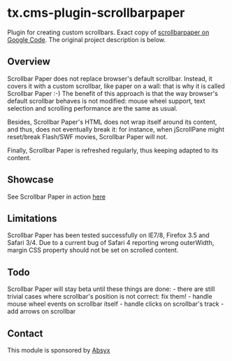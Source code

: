 tx.cms-plugin-scrollbarpaper
============================

Plugin for creating custom scrollbars. Exact copy of [scrollbarpaper on Google Code](http://code.google.com/p/scrollbarpaper/). The original project description is below.


Overview
--------
Scrollbar Paper does not replace browser's default scrollbar. Instead, it covers it with a custom scrollbar, like paper on a wall: that is why it is called Scrollbar Paper :-) The benefit of this approach is that the way browser's default scrollbar behaves is not modified: mouse wheel support, text selection and scrolling performance are the same as usual.

Besides, Scrollbar Paper's HTML does not wrap itself around its content, and thus, does not eventually break it: for instance, when jScrollPane might reset/break Flash/SWF movies, Scrollbar Paper will not.

Finally, Scrollbar Paper is refreshed regularly, thus keeping adapted to its content.

Showcase
--------
See Scrollbar Paper in action [here](http://www.lelieududesign.com/en/why-le-lieu-du-design)

Limitations
-----------
Scrollbar Paper has been tested successfully on IE7/8, Firefox 3.5 and Safari 3/4. Due to a current bug of Safari 4 reporting wrong outerWidth, margin CSS property should not be set on scrolled content.

Todo
----
Scrollbar Paper will stay beta until these things are done: - there are still trivial cases where scrollbar's position is not correct: fix them! - handle mouse wheel events on scrollbar itself - handle clicks on scrollbar's track - add arrows on scrollbar

Contact
-------
This module is sponsored by [Absyx](http://www.absyx.fr/)